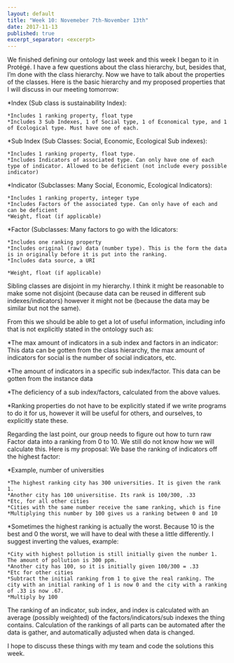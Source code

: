 ```yaml
---
layout: default
title: "Week 10: Novemeber 7th-November 13th"
date: 2017-11-13
published: true
excerpt_separator: <excerpt>
---
```

We finished defining our ontology last week and this week I began to it in Protégé. I have a few questions about the class hierarchy, but, besides that, I’m done with the class hierarchy. Now we have to talk about the properties of the classes. Here is the basic hierarchy and my proposed properties that I will discuss in our meeting tomorrow:
  
  *Index (Sub class is sustainability Index):
    
    *Includes 1 ranking property, float type
    *Includes 3 Sub Indexes, 1 of Social type, 1 of Economical type, and 1 of Ecological type. Must have one of each.
  
  *Sub Index (Sub Classes: Social, Economic, Ecological Sub 	indexes):
    
    *Includes 1 ranking property, float type.
    *Includes Indicators of associated type. Can only have one of each type of indicator. Allowed to be deficient (not include every possible indicator)
  
  *Indicator (Subclasses: Many Social, Economic, Ecological Indicators):
    
    *Includes 1 ranking property, integer type
    *Includes Factors of the associated type. Can only have of each and can be deficient
    *Weight, float (if applicable)
  
  *Factor (Subclasses: Many factors to go with the Idicators:
    
    *Includes one ranking property
    *Includes original (raw) data (number type). This is the form the data is in originally before it is put into the ranking.
    *Includes data source, a URI
    
    *Weight, float (if applicable)
Sibling classes are disjoint in my hierarchy. I think it might be reasonable to make some not disjoint (because data can be reused in different sub indexes/indicators) however it might not be (because the data may be similar but not the same).

From this we should be able to get a lot of useful information, including info that is not explicitly stated in the ontology such as:
  
  *The max amount of indicators in a sub index and factors in an indicator: This data can be gotten from the class hierarchy, the max amount of indicators for social is the number of social indicators, etc.
  
  *The amount of indicators in a specific sub index/factor. This data can be gotten from the instance data
  
  *The deficiency of a sub index/factors, calculated from the above values.
  
  *Ranking properties do not have to be explicitly stated if we write programs to do it for us, however it will be useful for others, and ourselves, to explicitly state these.

Regarding the last point, our group needs to figure out how to turn raw Factor data into a ranking from 0 to 10. We still do not know how we will calculate this. Here is my proposal: We base the ranking of indicators off the highest factor:
  
  *Example, number of universities
    
    *The highest ranking city has 300 universities. It is given the rank 1.
    *Another city has 100 universitise. Its rank is 100/300, .33
    *Etc, for all other cities
    *Cities with the same number receive the same ranking, which is fine
    *Multiplying this number by 100 gives us a ranking between 0 and 10
  
  *Sometimes the highest ranking is actually the worst. Because 10 is the best and 0 the worst, we will have to deal with these a little differently. I suggest inverting the values, example:
    
    *City with highest pollution is still initially given the number 1. The amount of pollution is 300 ppm.
    *Another city has 100, so it is initially given 100/300 = .33
    *Etc for other cities
    *Subtract the initial ranking from 1 to give the real ranking. The city with an initial ranking of 1 is now 0 and the city with a ranking of .33 is now .67.
    *Multiply by 100

The ranking of an indicator, sub index, and index is calculated with an average (possibly weighted) of the factors/indicators/sub indexes the thing contains. Calculation of the rankings of all parts can be automated after the data is gather, and automatically adjusted when data is changed.

I hope to discuss these things with my team and code the solutions this week.
